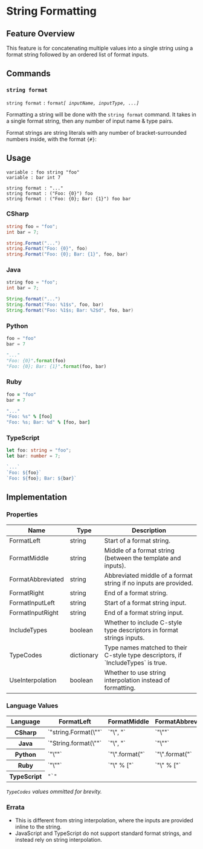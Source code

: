 # String Formatting

## Feature Overview

This feature is for concatenating multiple values into a single string using a format string followed by an ordered list of format inputs.


## Commands

### `string format`

`string format` `:` `format`*`[ inputName, inputType, ...]`*

Formatting a string will be done with the `string format` command.
It takes in a single format string, then any number of input name & type pairs.

Format strings are string literals with any number of bracket-surrounded numbers inside, with the format `{#}`:


## Usage

```
variable : foo string "foo"
variable : bar int 7

string format : "..."
string format : ("Foo: {0}") foo
string format : ("Foo: {0}; Bar: {1}") foo bar
```

### CSharp

```csharp
string foo = "foo";
int bar = 7;

string.Format("...")
string.Format("Foo: {0}", foo)
string.Format("Foo: {0}; Bar: {1}", foo, bar)
```

### Java

```java
string foo = "foo";
int bar = 7;

String.format("...")
String.format("Foo: %1$s", foo, bar)
String.format("Foo: %1$s; Bar: %2$d", foo, bar)
```

### Python

```python
foo = "foo"
bar = 7

"..."
"Foo: {0}".format(foo)
"Foo: {0}; Bar: {1}".format(foo, bar)
```

### Ruby

```ruby
foo = "foo"
bar = 7

"..."
"Foo: %s" % [foo]
"Foo: %s; Bar: %d" % [foo, bar]
```

### TypeScript

```typescript
let foo: string = "foo";
let bar: number = 7;

`...`
`Foo: ${foo}`
`Foo: ${foo}; Bar: ${bar}`
```


## Implementation

### Properties

<table>
    <thead>
        <th>Name</th>
        <th>Type</th>
        <th>Description</th>
    </thead>
    <tbody>
        <tr>
            <td>FormatLeft</td>
            <td>string</td>
            <td>Start of a format string.</td>
        </tr>
        <tr>
            <td>FormatMiddle</td>
            <td>string</td>
            <td>Middle of a format string (between the template and inputs).</td>
        </tr>
        <tr>
            <td>FormatAbbreviated</td>
            <td>string</td>
            <td>Abbreviated middle of a format string if no inputs are provided.</td>
        </tr>
        <tr>
            <td>FormatRight</td>
            <td>string</td>
            <td>End of a format string.</td>
        </tr>
        <tr>
            <td>FormatInputLeft</td>
            <td>string</td>
            <td>Start of a format string input.</td>
        </tr>
        <tr>
            <td>FormatInputRight</td>
            <td>string</td>
            <td>End of a format string input.</td>
        </tr>
        <tr>
            <td>IncludeTypes</td>
            <td>boolean</td>
            <td>Whether to include C-style type descriptors in format strings inputs.</td>
        </tr>
        <tr>
            <td>TypeCodes</td>
            <td>dictionary<string, string></td>
            <td>Type names matched to their C-style type descriptors, if `IncludeTypes` is true.</td>
        </tr>
        <tr>
            <td>UseInterpolation</td>
            <td>boolean</td>
            <td>Whether to use string interpolation instead of formatting.</td>
        </tr>
    </tbody>
</table>

### Language Values

<table>
    <thead>
        <th>Language</th>
        <th>FormatLeft</th>
        <th>FormatMiddle</th>
        <th>FormatAbbreviated</th>
        <th>FormatRight</th>
        <th>FormatInputLeft</th>
        <th>FormatInputRight</th>
        <th>IncludeTypes</th>
        <th>UseInterpolation</th>
    </thead>
    <tbody>
        <tr>
            <th>CSharp</th>
            <td>`"string.Format(\""`</td>
            <td>`"\", "`</td>
            <td>`"\""`</td>
            <td>`")"`</td>
            <td>`"{"`</td>
            <td>`"}"`</td>
            <td>`false`</td>
            <td>`false`</td>
        </tr>
        <tr>
            <th>Java</th>
            <td>`"String.format(\""`</td>
            <td>`"\", "`</td>
            <td>`"\""`</td>
            <td>`")"`</td>
            <td>`"%"`</td>
            <td>`""`</td>
            <td>`true`</td>
            <td>`false`</td>
        </tr>
        <tr>
            <th>Python</th>
            <td>`"\""`</td>
            <td>`"\".format("`</td>
            <td>`"\".format("`</td>
            <td>`")"`</td>
            <td>`"{"`</td>
            <td>`"}"`</td>
            <td>`true`</td>
            <td>`false`</td>
        </tr>
        <tr>
            <th>Ruby</th>
            <td>`"\""`</td>
            <td>`"\" % ["`</td>
            <td>`"\" % ["`</td>
            <td>`"]"`</td>
            <td>`""`</td>
            <td>`""`</td>
            <td>`false`</td>
            <td>`false`</td>
        </tr>
        <tr>
            <th>TypeScript</th>
            <td><code>"`"</code></td>
            <td></td>
            <td></td>
            <td><code>"`"</code></td>
            <td>`"${"`</td>
            <td>`"}"`</td>
            <td>`false`</td>
            <td>`true`</td>
        </tr>
    </tbody>
</table>

*`TypeCodes` values ommitted for brevity.*

### Errata

* This is different from string interpolation, where the inputs are provided inline to the string.
* JavaScript and TypeScript do not support standard format strings, and instead rely on string interpolation.
